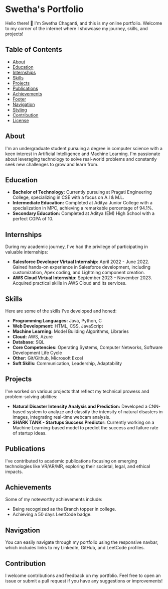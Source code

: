 # Swetha's Portfolio

Hello there! 👋 I'm Swetha Chaganti, and this is my online portfolio. Welcome to my corner of the internet where I showcase my journey, skills, and projects!

## Table of Contents

- [About](#about)
- [Education](#education)
- [Internships](#internships)
- [Skills](#skills)
- [Projects](#projects)
- [Publications](#publications)
- [Achievements](#achievements)
- [Footer](#footer)
- [Navigation](#navigation)
- [Styling](#styling)
- [Contribution](#contribution)
- [License](#license)

## About

I'm an undergraduate student pursuing a degree in computer science with a keen interest in Artificial Intelligence and Machine Learning. I'm passionate about leveraging technology to solve real-world problems and constantly seek new challenges to grow and learn from.

## Education

- **Bachelor of Technology:** Currently pursuing at Pragati Engineering College, specializing in CSE with a focus on A.I & M.L.
- **Intermediate Education:** Completed at Aditya Junior College with a specialization in MPC, achieving a remarkable percentage of 94.1%.
- **Secondary Education:** Completed at Aditya (EM) High School with a perfect CGPA of 10.

## Internships

During my academic journey, I've had the privilege of participating in valuable internships:
- **Salesforce Developer Virtual Internship:** April 2022 - June 2022. Gained hands-on experience in Salesforce development, including customization, Apex coding, and Lightning component creation.
- **AWS Cloud Virtual Internship:** September 2023 – November 2023. Acquired practical skills in AWS Cloud and its services.

## Skills

Here are some of the skills I've developed and honed:
- **Programming Languages:** Java, Python, C
- **Web Development:** HTML, CSS, JavaScript
- **Machine Learning:** Model Building Algorithms, Libraries
- **Cloud:** AWS, Azure
- **Database:** SQL
- **Core Competencies:** Operating Systems, Computer Networks, Software Development Life Cycle
- **Other:** Git/Github, Microsoft Excel
- **Soft Skills:** Communication, Leadership, Adaptability

## Projects

I've worked on various projects that reflect my technical prowess and problem-solving abilities:
- **Natural Disaster Intensity Analysis and Prediction:** Developed a CNN-based system to analyze and classify the intensity of natural disasters in images, integrating real-time webcam analysis.
- **SHARK TANK - Startups Success Predictor:** Currently working on a Machine Learning-based model to predict the success and failure rate of startup ideas.

## Publications

I've contributed to academic publications focusing on emerging technologies like VR/AR/MR, exploring their societal, legal, and ethical impacts.

## Achievements

Some of my noteworthy achievements include:
- Being recognized as the Branch topper in college.
- Achieving a 50 days LeetCode badge.

## Navigation

You can easily navigate through my portfolio using the responsive navbar, which includes links to my LinkedIn, GitHub, and LeetCode profiles.

## Contribution

I welcome contributions and feedback on my portfolio. Feel free to open an issue or submit a pull request if you have any suggestions or improvements!



